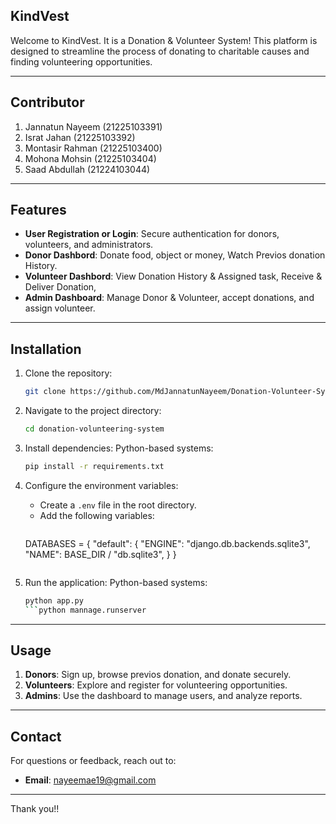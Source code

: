 ## KindVest

Welcome to KindVest. It is a Donation & Volunteer System! This platform is designed to streamline 
the process of donating to charitable causes and finding volunteering opportunities. 

---

## Contributor

1. Jannatun Nayeem (21225103391)
2. Israt Jahan (21225103392)
3. Montasir Rahman (21225103400)
4. Mohona Mohsin (21225103404)
5. Saad Abdullah (21224103044)

---

## Features

- **User Registration or Login**: Secure authentication for donors, volunteers, and administrators.
- **Donor Dashbord**: Donate food, object or money, Watch Previos donation History.
- **Volunteer Dashbord**: View Donation History & Assigned task, Receive & Deliver Donation, 
- **Admin Dashboard**: Manage Donor & Volunteer, accept donations, and assign volunteer.

---

## Installation

1. Clone the repository:
   ```bash
   git clone https://github.com/MdJannatunNayeem/Donation-Volunteer-System
   ```
2. Navigate to the project directory:
   ```bash
   cd donation-volunteering-system
   ```
3. Install dependencies:
   Python-based systems:
   ```bash
   pip install -r requirements.txt
   ```
6. Configure the environment variables:
   - Create a `.env` file in the root directory.
   - Add the following variables:
     ```env
    DATABASES = {
    "default": {
        "ENGINE": "django.db.backends.sqlite3",
        "NAME": BASE_DIR / "db.sqlite3",
    }
}

     ```
7. Run the application:
   Python-based systems:
   ```bash
   python app.py
   ```python mannage.runserver


---

## Usage

1. **Donors**: Sign up, browse previos donation, and donate securely.
2. **Volunteers**: Explore and register for volunteering opportunities.
3. **Admins**: Use the dashboard to manage users, and analyze reports.

---

## Contact

For questions or feedback, reach out to:
- **Email**: nayeemae19@gmail.com

---

Thank you!!

